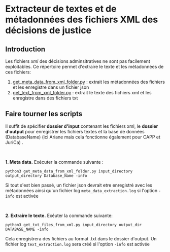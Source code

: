 # Extracteur de textes et de métadonnées des fichiers XML des décisions de justice

## Introduction

Les fichiers *xml* des décisions adminsitratives ne sont pas facilement exploitables. 
Ce répertoire permet d'extraire le texte et les métadonnées de ces fichiers: 
1. [get_meta_data_from_xml_folder.py](src/get_meta_data_from_xml_folder.py "get_meta_data_from_xml_folder.py") :  extrait les métadonnées des fichiers et les enregistre dans un fichier json
2. [get_text_from_xml_folder.py](src/get_text_from_xml_folder.py) : extrait le texte des fichiers xml et les enregistre dans des fichiers txt 


## Faire tourner les scripts 

Il suffit de spécifier **dossier d'input** contenant les fichiers xml, le **dossier d'output** pour enregistrer les fichiers textes et la base de données (DatabaseName) (ici Ariane mais cela fonctionne également pour CAPP et JuriCa) . 

<br>

**1\. Meta data.** Exécuter la commande suivante :
```
python3 get_meta_data_from_xml_folder.py input_directory output_directory Database_Name -info
```

Si tout s'est bien passé, un fichier json devrait etre enregistré avec les métadonnées ainsi qu'un fichier log `meta_data_extraction.log` si l'option `-info` est activée

<br>

**2\. Extraire le texte.** Exéuter la commande suivante: 
```
python3 get_txt_files_from_xml.py input_directory output_dir DATABASE_NAME -info
```
Cela enregistrera des fichiers au format .txt dans le dossier d'output. Un fichier log `text_extraction.log` sera créé si l'option `-info` est activée
